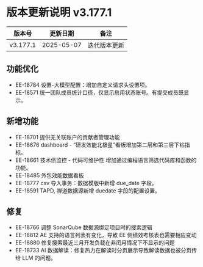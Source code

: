 # 版本更新说明 v3.177.1

| 版本号<br/>   | 更新日期<br/>   | 备注<br/>         |
| ------------- | --------------- | ----------------- |
| v3.177.1<br/> | 2025-05-07<br/> | 迭代版本更新<br/> |

## 功能优化

- EE-18784  设置-大模型配置：增加自定义请求头设置项。
- EE-18571   统一团队成员统计口径，仅显示启用状态账号。有提交成员既显示。

## 新增功能

- EE-18701  提供无关联账户的贡献者管理功能
- EE-18676 dashboard - “研发效能北极星”看板增加第二层和第三层下钻指标。
- EE-18661 技术债监控 - 代码可维护性 增加通过编程语言筛选代码库和函数的功能。
- EE-18485  外包效能数据看板
- EE-18777  csv 导入事务：数据模版中新增 due_date 字段。
- EE-18591  TAPD, 禅道数据源新增 duedate 字段的配置设置。

## 修复

- EE-18766  调整 SonarQube 数据源绑定项目时的搜索逻辑
- EE-18812  AE 支持的语言列表有变化，导致 EE 侧绩效考核表也需要相应变动
- EE-18880  修复搜索最近三月开发负载在非闰月情况下不显示的问题
- EE-18733  AI 数据解读：修复热力在解读时分页展示导致解读数据也被分页传给 LLM 的问题。

